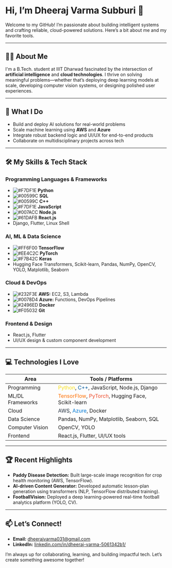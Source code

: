 # Hi, I’m Dheeraj Varma Subburi 👋

Welcome to my GitHub! I’m passionate about building intelligent systems and crafting reliable, cloud-powered solutions. Here’s a bit about me and my favorite tools.

---

## 👨‍💻 About Me

I'm a B.Tech. student at IIIT Dharwad fascinated by the intersection of **artificial intelligence** and **cloud technologies**. I thrive on solving meaningful problems—whether that’s deploying deep learning models at scale, developing computer vision systems, or designing polished user experiences.

---

## 🚀 What I Do

- Build and deploy AI solutions for real-world problems
- Scale machine learning using **AWS** and **Azure**
- Integrate robust backend logic and UI/UX for end-to-end products
- Collaborate on multidisciplinary projects across tech

---

## 🛠️ My Skills & Tech Stack

### Programming Languages & Frameworks

- ![#F7DF1E](https://img.shields.io/badge/-Python-F7DF1E?logo=python&logoColor=3776AB) **Python**
- ![#00599C](https://img.shields.io/badge/-SQL-00599C?logo=mysql&logoColor=white) **SQL**
- ![#00599C](https://img.shields.io/badge/-C++-00599C?logo=c%2B%2B&logoColor=white) **C++**
- ![#F7DF1E](https://img.shields.io/badge/-JavaScript-F7DF1E?logo=javascript&logoColor=black) **JavaScript**
- ![#007ACC](https://img.shields.io/badge/-Node.js-007ACC?logo=node.js) **Node.js**
- ![#61DAFB](https://img.shields.io/badge/-React-61DAFB?logo=react) **React.js**
- Django, Flutter, Linux Shell

### AI, ML & Data Science

- ![#FF6F00](https://img.shields.io/badge/-TensorFlow-FF6F00?logo=tensorflow&logoColor=white) **TensorFlow**
- ![#EE4C2C](https://img.shields.io/badge/-PyTorch-EE4C2C?logo=pytorch&logoColor=white) **PyTorch**
- ![#F7B42C](https://img.shields.io/badge/-Keras-F7B42C?logo=keras&logoColor=white) **Keras**
- Hugging Face Transformers, Scikit-learn, Pandas, NumPy, OpenCV, YOLO, Matplotlib, Seaborn

### Cloud & DevOps

- ![#232F3E](https://img.shields.io/badge/-AWS-232F3E?logo=amazon-aws) **AWS:** EC2, S3, Lambda
- ![#0078D4](https://img.shields.io/badge/-Azure-0078D4?logo=microsoft-azure) **Azure:** Functions, DevOps Pipelines
- ![#2496ED](https://img.shields.io/badge/-Docker-2496ED?logo=docker) **Docker**
- ![#F05032](https://img.shields.io/badge/-Git-F05032?logo=git&logoColor=white) **Git**

### Frontend & Design

- React.js, Flutter
- UI/UX design & custom component development

---

## 💻 Technologies I Love

| Area             | Tools / Platforms                                           |
|------------------|------------------------------------------------------------|
| Programming      | <span style="color:#F7DF1E">Python</span>, <span style="color:#00599C">C++</span>, JavaScript, Node.js, Django |
| ML/DL Frameworks | <span style="color:#FF6F00">TensorFlow</span>, <span style="color:#EE4C2C">PyTorch</span>, Hugging Face, Scikit-learn |
| Cloud            | <span style="color:#232F3E">AWS</span>, <span style="color:#0078D4">Azure</span>, Docker                    |
| Data Science     | Pandas, NumPy, Matplotlib, Seaborn, SQL                    |
| Computer Vision  | OpenCV, YOLO                                               |
| Frontend         | React.js, Flutter, UI/UX tools                             |

---

## 🏆 Recent Highlights

- **Paddy Disease Detection:** Built large-scale image recognition for crop health monitoring (AWS, TensorFlow).
- **AI-driven Content Generator:** Developed automatic lesson-plan generation using transformers (NLP, TensorFlow distributed training).
- **FootballVision:** Deployed a deep learning-powered real-time football analytics platform (YOLO, CV).

---

## 📫 Let’s Connect!

- **Email:** dheerajvarma031@gmail.com
- **LinkedIn:** [linkedin.com/in/dheeraj-varma-5061342b1/](https://www.linkedin.com/in/dheeraj-varma-5061342b1/)

I’m always up for collaborating, learning, and building impactful tech. Let’s create something awesome together!
